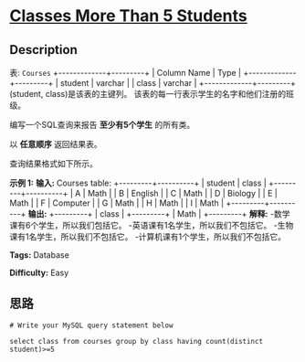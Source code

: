 # [Classes More Than 5 Students][title]

## Description

表: `Courses`
            +-------------+---------+    | Column Name | Type    |    +-------------+---------+    | student     | varchar |    | class       | varchar |    +-------------+---------+    (student, class)是该表的主键列。    该表的每一行表示学生的名字和他们注册的班级。    



编写一个SQL查询来报告 **至少有5个学生** 的所有类。

以 **任意顺序** 返回结果表。

查询结果格式如下所示。



**示例 1:**
            **输入:**     Courses table:    +---------+----------+    | student | class    |    +---------+----------+    | A       | Math     |    | B       | English  |    | C       | Math     |    | D       | Biology  |    | E       | Math     |    | F       | Computer |    | G       | Math     |    | H       | Math     |    | I       | Math     |    +---------+----------+    **输出:**     +---------+     | class   |     +---------+     | Math    |     +---------+    **解释:**    -数学课有6个学生，所以我们包括它。    -英语课有1名学生，所以我们不包括它。    -生物课有1名学生，所以我们不包括它。    -计算机课有1个学生，所以我们不包括它。


**Tags:** Database

**Difficulty:** Easy

## 思路

``` mysql
# Write your MySQL query statement below
select class from courses group by class having count(distinct student)>=5
```

[title]: https://leetcode-cn.com/problems/classes-more-than-5-students
